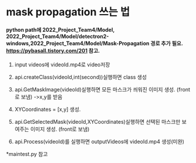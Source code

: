 
# mask propagation 쓰는 법

#### python path에 2022_Project_Team4/Model, 2022_Project_Team4/Model/detectron2-windows,2022_Project_Team4/Model/Mask-Propagation 경로 추가 필요. https://pybasall.tistory.com/201 참고.

1. input videos에 videoId.mp4로 video저장

2. api.createClass(videoId,int(second))실행하면 class 생성

3. api.GetMaskImage(videoId)실행하면 모든 마스크가 씌워진 이미지 생성. (front로 보냄) ->x,y를 받음

4. XYCoordinates = [x,y] 생성.

5. api.GetSelectedMask(videoId,XYCoordinates)실행하면 선택된 마스크만 보여주는 이미지 생성. (front로 보냄)

6. api.Process(videoId)를 실행하면 outputVideos에 videoId.mp4 생성(미완)

*maintest.py 참고
